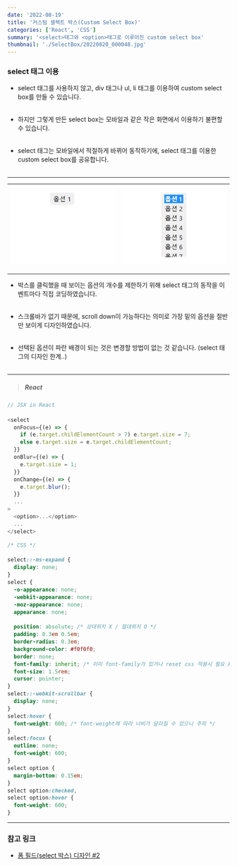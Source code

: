 ```yaml
---
date: '2022-08-19'
title: '커스텀 셀렉트 박스(Custom Select Box)'
categories: ['React', 'CSS']
summary: '<select>태그와 <option>태그로 이루어진 custom select box'
thumbnail: './SelectBox/20220820_000048.jpg'
---
```


### select 태그 이용

- select 태그를 사용하지 않고, div 태그나 ul, li 태그를 이용하여 custom select box를 만들 수 있습니다.<br></br>

- 하지만 그렇게 만든 select box는 모바일과 같은 작은 화면에서 이용하기 불편할 수 있습니다.<br></br>

- select 태그는 모바일에서 적절하게 바뀌어 동작하기에, select 태그를 이용한 custom select box를 공유합니다.<br></br>

---

| ![Select Box](./SelectBox/20220819_225856.jpg ' ') | ![테스트](./SelectBox/20220819_225850.jpg ' ') |
| -------------------------------------------------- | ---------------------------------------------- |

---

- 박스를 클릭했을 때 보이는 옵션의 개수를 제한하기 위해 select 태그의 동작을 이벤트마다 직접 코딩하였습니다.<br></br>

- 스크롤바가 없기 때문에, scroll down이 가능하다는 의미로 가장 밑의 옵션을 절반만 보이게 디자인하였습니다.<br></br>

- 선택된 옵션이 파란 배경이 되는 것은 변경할 방법이 없는 것 같습니다. (select 태그의 디자인 한계..)<br></br>

---

> ##### React

```js
// JSX in React

<select
  onFocus={(e) => {
    if (e.target.childElementCount > 7) e.target.size = 7;
    else e.target.size = e.target.childElementCount;
  }}
  onBlur={(e) => {
    e.target.size = 1;
  }}
  onChange={(e) => {
    e.target.blur();
  }}
  ...
>
  <option>...</option>
  ...
</select>
```

```css
/* CSS */

select::-ms-expand {
  display: none;
}
select {
  -o-appearance: none;
  -webkit-appearance: none;
  -moz-appearance: none;
  appearance: none;

  position: absolute; /* 상대위치 X / 절대위치 O */
  padding: 0.3em 0.5em;
  border-radius: 0.3em;
  background-color: #f0f0f0;
  border: none;
  font-family: inherit; /* 이미 font-family가 있거나 reset css 적용시 필요 X */
  font-size: 1.5rem;
  cursor: pointer;
}
select::-webkit-scrollbar {
  display: none;
}
select:hover {
  font-weight: 600; /* font-weight에 따라 너비가 달라질 수 있으니 주의 */
}
select:focus {
  outline: none;
  font-weight: 600;
}
select option {
  margin-bottom: 0.15em;
}
select option:checked,
select option:hover {
  font-weight: 600;
}
```

---

### 참고 링크

- [폼 필드(select 박스) 디자인 #2](https://webdir.tistory.com/432)
